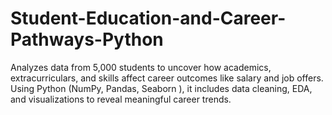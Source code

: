 # Student-Education-and-Career-Pathways-Python
Analyzes data from 5,000 students to uncover how academics, extracurriculars, and skills affect career outcomes like salary and job offers. Using Python (NumPy, Pandas, Seaborn ), it includes data cleaning, EDA, and visualizations to reveal meaningful career trends.
